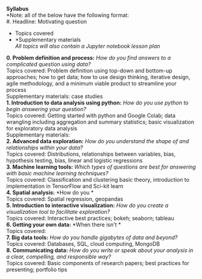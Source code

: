 **Syllabus**  
*Note: all of the below have the following format:  
#. Headline: Motivating question  
- Topics covered  
- *Supplementary materials  
*All topics will also contain a Jupyter notebook lesson plan*

**0. Problem definition and process:** *How do you find answers to a complicated question using data?*  
Topics covered: Problem definition using top-down and bottom-up approaches; how to get data; how to use design thinking, iterative design, agile methodology, and a minimum viable product to streamline your process  
Supplementary materials: case studies  
**1. Introduction to data analysis using python:** *How do you use python to begin answering your question?*  
Topics covered: Getting started with python and Google Colab; data wrangling including aggregation and summary statistics; basic visualization for exploratory data analysis  
Supplementary materials:   
**2. Advanced data exploration:** *How do you understand the shape of and relationships within your data?*  
Topics covered: Distributions, relationships between variables, bias, hypothesis testing, bias, linear and logistic regressions  
**3. Machine learning tools:** *Which types of questions are best for answering with basic machine learning techniques?*  
Topics covered: Classification and clustering basic theory, introduction to implementation in TensorFlow and Sci-kit learn  
**4. Spatial analysis:** *How do you *  
Topics covered: Spatial regression, geopandas  
**5. Introduction to interactive visualization:** *How do you create a visualization tool to facilitate exploration?*  
Topics covered: Interactive best practices; bokeh; seaborn; tableau  
**6. Getting your own data:** *When there isn't *  
Topics covered:  
**7. Big data tools:** *How do you handle gigabytes of data and beyond?*  
Topics covered: Databases, SQL, cloud computing, MongoDB  
**8. Communicating data:** *How do you write or speak about your analysis in a clear, compelling, and responsible way?*  
Topics covered: Basic components of research papers; best practices for presenting; portfolio tips  
